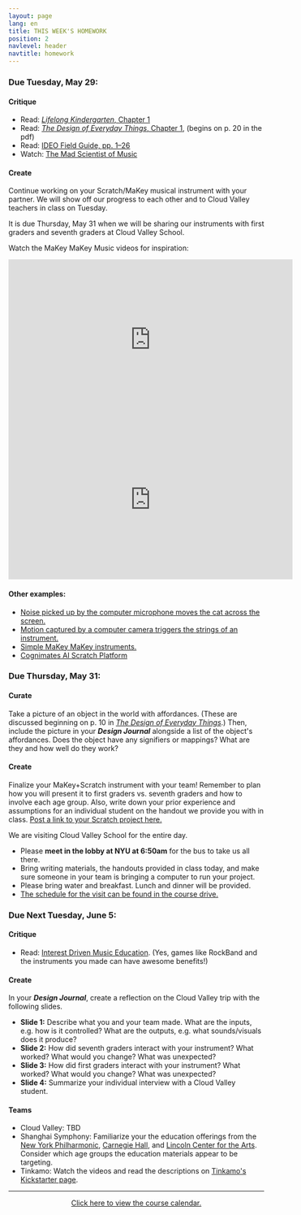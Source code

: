 ```yaml
---
layout: page
lang: en
title: THIS WEEK'S HOMEWORK
position: 2
navlevel: header
navtitle: homework
---
```

### Due Tuesday, May 29:
#### Critique
* Read: [*Lifelong Kindergarten*, Chapter 1](https://drive.google.com/open?id=1T3XMAZ_k5On9gF6o8m2KSqIBtCMLx80_)
* Read: [*The Design of Everyday Things*, Chapter 1](https://drive.google.com/open?id=1RUOBMvSxUY9QhSlO4MmMfIESz_LbzKaH), (begins on p. 20 in the pdf)
* Read: [IDEO Field Guide, pp. 1–26](https://drive.google.com/open?id=1sRnx_Wmyi7MgkJY4VkEiR-4W_DHxqtRS)
* Watch: [The Mad Scientist of Music](https://www.ted.com/talks/mark_applebaum_the_mad_scientist_of_music)

#### Create
Continue working on your Scratch/MaKey musical instrument with your partner. We will show off our progress to each other and to Cloud Valley teachers in class on Tuesday.

It is due Thursday, May 31 when we will be sharing our instruments with first graders and seventh graders at Cloud Valley School.

Watch the MaKey MaKey Music videos for inspiration:

<iframe width="560" height="315" src="https://www.youtube.com/embed/wkPt9MYqDW0" frameborder="0" allow="autoplay; encrypted-media" allowfullscreen></iframe>

<iframe width="560" height="315" src="https://www.youtube.com/embed/STHZ2FFKYBs" frameborder="0" allow="autoplay; encrypted-media" allowfullscreen></iframe>

#### Other examples:
* [Noise picked up by the computer microphone moves the cat across the screen.](https://scratch.mit.edu/projects/573350/)
* [Motion captured by a computer camera triggers the strings of an instrument.](https://scratch.mit.edu/projects/10040683/)
* [Simple MaKey MaKey instruments.](http://tinyurl.com/makeymakeyscratchmusic)
* [Cognimates AI Scratch Platform](https://mitmedialab.github.io/cognimates-website/about/)

### Due Thursday, May 31:
#### Curate
Take a picture of an object in the world with affordances. (These are discussed beginning on p. 10 in [*The Design of Everyday Things*](https://drive.google.com/open?id=1RUOBMvSxUY9QhSlO4MmMfIESz_LbzKaH).) Then, include the picture in your ***Design Journal*** alongside a list of the object's affordances. Does the object have any signifiers or mappings? What are they and how well do they work?

#### Create
Finalize your MaKey+Scratch instrument with your team! Remember to plan how you will present it to first graders vs. seventh graders and how to involve each age group. Also, write down your prior experience and assumptions for an individual student on the handout we provide you with in class. [Post a link to your Scratch project here.](https://docs.google.com/spreadsheets/d/1yppuzT51VB6pmNCGvrmwqNyU4vAHZoaEHIhGcESEJYc/edit?usp=sharing)

We are visiting Cloud Valley School for the entire day.
* Please **meet in the lobby at NYU at 6:50am** for the bus to take us all there.
* Bring writing materials, the handouts provided in class today, and make sure someone in your team is bringing a computer to run your project.
* Please bring water and breakfast. Lunch and dinner will be provided.
* [The schedule for the visit can be found in the course drive.](https://drive.google.com/open?id=1YtA3c1THqW6fBna2fNxYLi4ygty1Uv28)

### Due Next Tuesday, June 5:
#### Critique
* Read: [Interest Driven Music Education](https://drive.google.com/open?id=1-48yT32wSb3rI_AuayWQ2FhmWdO8C1Kv). (Yes, games like RockBand and the instruments you made can have awesome benefits!)

#### Create
In your ***Design Journal***, create a reflection on the Cloud Valley trip with the following slides.
* **Slide 1:** Describe what you and your team made. What are the inputs, e.g. how is it controlled? What are the outputs, e.g. what sounds/visuals does it produce?
* **Slide 2:** How did seventh graders interact with your instrument? What worked? What would you change? What was unexpected?
* **Slide 3:** How did first graders interact with your instrument? What worked? What would you change? What was unexpected?
* **Slide 4:** Summarize your individual interview with a Cloud Valley student.

#### Teams
* Cloud Valley: TBD
* Shanghai Symphony: Familiarize your the education offerings from the [New York Philharmonic](https://nyphil.org), [Carnegie Hall](https://www.carnegiehall.org), and [Lincoln Center for the Arts](http://www.lincolncenter.org). Consider which age groups the education materials appear to be targeting.
* Tinkamo: Watch the videos and read the descriptions on [Tinkamo's Kickstarter page](https://www.kickstarter.com/projects/44540085/tinkamo-smart-building-blocks-for-future-creators).

***
<center><a href='https://docs.google.com/spreadsheets/d/1VG1K4f6eRtQaxqVSOX7DTNqgoiA7TVCsjpQANqhlb4s/edit?usp=sharing' target="_blank">Click here to view the course calendar.</a></center>

